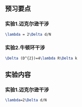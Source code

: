 ## 预习要点

### 实验1.迈克尔逊干涉
```latex
\lambda = 2\Delta d/N
```

### 实验2.牛顿环干涉
```latex
\Delta (D^{2})=4\lambda R\Delta k
```
## 实验内容
### 实验1.迈克尔逊干涉
```latex
\lambda=2\Delta d/N
```